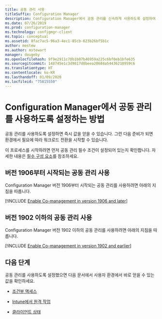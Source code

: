 ```yaml
---
title: 공동 관리 사용
titleSuffix: Configuration Manager
description: Configuration Manager에서 공동 관리를 신속하게 사용하도록 설정하여 즉시 값을 얻습니다.
ms.date: 07/26/2019
ms.prod: configuration-manager
ms.technology: configmgr-client
ms.topic: conceptual
ms.assetid: 8fac7ac5-96a3-4ec1-85cb-623b26bf5b1c
author: mestew
ms.author: mstewart
manager: dougeby
ms.openlocfilehash: 9f9e2911c70b1b07b46959a225c6bf0eb1bfe635
ms.sourcegitcommit: 148745e1c3d9817d8beea20684a54436210959c6
ms.translationtype: HT
ms.contentlocale: ko-KR
ms.lasthandoff: 01/09/2020
ms.locfileid: "75815550"
---
```

# <a name="how-to-enable-co-management-in-configuration-manager"></a>Configuration Manager에서 공동 관리를 사용하도록 설정하는 방법

공동 관리를 사용하도록 설정하면 즉시 값을 얻을 수 있습니다. 그런 다음 준비가 되면 환경에서 필요에 따라 워크로드 전환을 시작할 수 있습니다.

이 프로세스를 시작하려면 먼저 공동 관리 필수 조건이 설정되어 있는지 확인합니다. 자세한 내용은 [필수 구성 요소](/sccm/comanage/overview#prerequisites)를 참조하세요.

## <a name="enable-co-management-starting-in-version-1906"></a>버전 1906부터 시작되는 공동 관리 사용

Configuration Manager 버전 1906부터 시작되는 공동 관리를 사용하려면 아래의 지침을 따릅니다.

[!INCLUDE [Enable Co-management in version 1906 and later](includes/enable-co-management-1906-and-higher.md)]

## <a name="enable-co-management-in-version-1902-and-earlier"></a>버전 1902 이하의 공동 관리 사용

Configuration Manager 버전 1902 이하의 공동 관리를 사용하려면 아래의 지침을 따릅니다.

[!INCLUDE [Enable Co-management in version 1902 and earlier](includes/enable-co-management-1902-and-earlier.md)]

## <a name="next-steps"></a>다음 단계

공동 관리를 사용하도록 설정했으면 다음 문서에서 사용자 환경에서 바로 얻을 수 있는 값을 확인하세요.

- [조건부 액세스](/sccm/comanage/quickstart-conditional-access)  

- [Intune에서 원격 작업](/sccm/comanage/quickstart-remote-actions)  

- [클라이언트 상태](/sccm/comanage/quickstart-client-health)  
